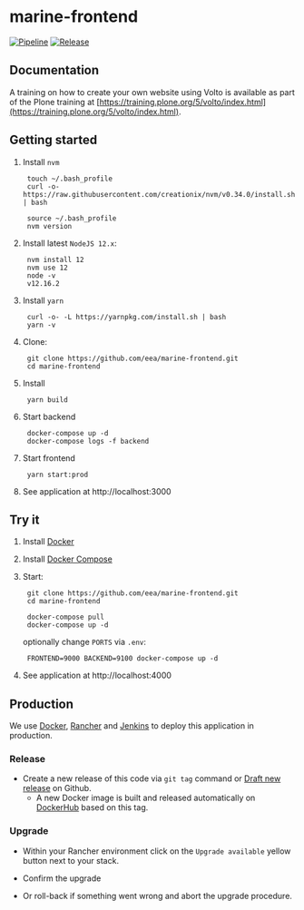 # marine-frontend

[![Pipeline](https://ci.eionet.europa.eu/buildStatus/icon?job=volto%2Fmarine-frontend%2Fmaster&subject=pipeline)](https://ci.eionet.europa.eu/view/Github/job/volto/job/marine-frontend/job/master/display/redirect)
[![Release](https://img.shields.io/github/v/release/eea/marine-frontend?sort=semver)](https://github.com/eea/marine-frontend/releases)

## Documentation

A training on how to create your own website using Volto is available as part of the Plone training at [https://training.plone.org/5/volto/index.html](https://training.plone.org/5/volto/index.html).


## Getting started

1. Install `nvm`

        touch ~/.bash_profile
        curl -o- https://raw.githubusercontent.com/creationix/nvm/v0.34.0/install.sh | bash

        source ~/.bash_profile
        nvm version

1. Install latest `NodeJS 12.x`:

        nvm install 12
        nvm use 12
        node -v
        v12.16.2

1. Install `yarn`

        curl -o- -L https://yarnpkg.com/install.sh | bash
        yarn -v

1. Clone:

        git clone https://github.com/eea/marine-frontend.git
        cd marine-frontend

1. Install

        yarn build

1. Start backend

        docker-compose up -d
        docker-compose logs -f backend

1. Start frontend

        yarn start:prod

1. See application at http://localhost:3000

## Try it

1. Install [Docker](https://docs.docker.com/install/)
1. Install [Docker Compose](https://docs.docker.com/compose/install/)
1. Start:

        git clone https://github.com/eea/marine-frontend.git
        cd marine-frontend

        docker-compose pull
        docker-compose up -d

    optionally change `PORTS` via `.env`:

        FRONTEND=9000 BACKEND=9100 docker-compose up -d

1. See application at http://localhost:4000

## Production

We use [Docker](https://www.docker.com/), [Rancher](https://rancher.com/) and [Jenkins](https://jenkins.io/) to deploy this application in production.

### Release

* Create a new release of this code via `git tag` command or [Draft new release](https://github.com/eea/marine-frontend/releases/new) on Github.
  * A new Docker image is built and released automatically on [DockerHub](https://hub.docker.com/r/eeacms/marine-frontend) based on this tag.

### Upgrade

* Within your Rancher environment click on the `Upgrade available` yellow button next to your stack.

* Confirm the upgrade

* Or roll-back if something went wrong and abort the upgrade procedure.
